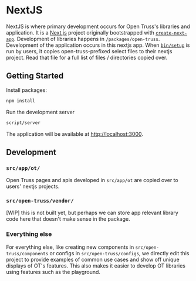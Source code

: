 # NextJS

NextJS is where primary development occurs for Open Truss's libraries and application. It is a [Next.js](https://nextjs.org/) project originally bootstrapped with [`create-next-app`](https://github.com/vercel/next.js/tree/canary/packages/create-next-app). Development of libraries happens in `/packages/open-truss`. Development of the application occurs in this nextjs app. When [`bin/setup`](https://github.com/open-truss/open-truss/blob/main/packages/open-truss/bin/setup#L55-L59) is run by users, it copies open-truss-prefixed select files to their nextjs project. Read that file for a full list of files / directories copied over.

## Getting Started

Install packages:

```bash
npm install
```

Run the development server

```bash
script/server
```

The application will be available at [http://localhost:3000](http://localhost:3000).

## Development

### `src/app/ot/`

Open Truss pages and apis developed in `src/app/ot` are copied over to users' nextjs projects.

### `src/open-truss/vendor/`

[WIP] this is not built yet, but perhaps we can store app relevant library code here that doesn't make sense in the package.

### Everything else

For everything else, like creating new components in `src/open-truss/components` or configs in `src/open-truss/configs`, we directly edit this project to provide examples of common use cases and show off unique displays of OT's features. This also makes it easier to develop OT libraries using features such as the playground.
